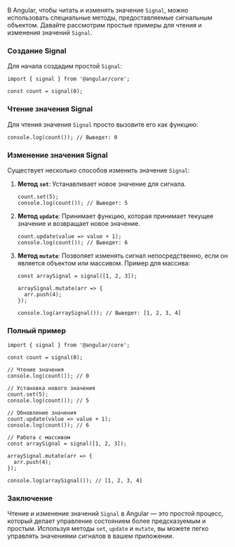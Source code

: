 
В Angular, чтобы читать и изменять значение `Signal`, можно использовать специальные методы, предоставляемые сигнальным объектом. Давайте рассмотрим простые примеры для чтения и изменения значений `Signal`.

### Создание Signal

Для начала создадим простой `Signal`:

```TS
import { signal } from '@angular/core';

const count = signal(0);
```

### Чтение значения Signal

Для чтения значения `Signal` просто вызовите его как функцию:

```TS
console.log(count()); // Выведет: 0
```

### Изменение значения Signal

Существует несколько способов изменить значение `Signal`:

1. **Метод `set`**: Устанавливает новое значение для сигнала.
    
    ```TS
    count.set(5);
	console.log(count()); // Выведет: 5
	```
    
2. **Метод `update`**: Принимает функцию, которая принимает текущее значение и возвращает новое значение.
    
    ```TS
    count.update(value => value + 1);
	console.log(count()); // Выведет: 6
	```
    
3. **Метод `mutate`**: Позволяет изменять сигнал непосредственно, если он является объектом или массивом. Пример для массива:
    
    ```TS
    const arraySignal = signal([1, 2, 3]);
	
	arraySignal.mutate(arr => {
	  arr.push(4);
	});
	
	console.log(arraySignal()); // Выведет: [1, 2, 3, 4]
	```
    

### Полный пример

```TS
import { signal } from '@angular/core';

const count = signal(0);

// Чтение значения
console.log(count()); // 0

// Установка нового значения
count.set(5);
console.log(count()); // 5

// Обновление значения
count.update(value => value + 1);
console.log(count()); // 6

// Работа с массивом
const arraySignal = signal([1, 2, 3]);

arraySignal.mutate(arr => {
  arr.push(4);
});

console.log(arraySignal()); // [1, 2, 3, 4]
```

### Заключение

Чтение и изменение значений `Signal` в Angular — это простой процесс, который делает управление состоянием более предсказуемым и простым. Используя методы `set`, `update` и `mutate`, вы можете легко управлять значениями сигналов в вашем приложении.